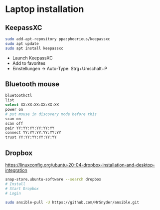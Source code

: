 # Laptop installation

## KeepassXC
```bash
sudo add-apt-repository ppa:phoerious/keepassxc
sudo apt update
sudo apt install keepassxc
```

* Launch KeepassXC
* Add to favorites
* Einstellungen -> Auto-Type: Strg+Umschalt+P


## Bluetooth mouse
```bash
bluetoothctl
list
select XX:XX:XX:XX:XX:XX
power on
# put mouse in discovery mode before this
scan on
scan off
pair YY:YY:YY:YY:YY:YY
connect YY:YY:YY:YY:YY:YY
trust YY:YY:YY:YY:YY:YY
```

## Dropbox
https://linuxconfig.org/ubuntu-20-04-dropbox-installation-and-desktop-integration

```bash
snap-store.ubuntu-software --search dropbox
# Install
# Start Dropbox
# Login
```


```bash
sudo ansible-pull -U https://github.com/MrSnyder/ansible.git
```

